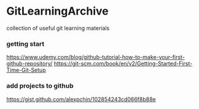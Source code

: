 # GitLearningArchive
collection of useful git learning materials

### getting start
https://www.udemy.com/blog/github-tutorial-how-to-make-your-first-github-repository/
https://git-scm.com/book/en/v2/Getting-Started-First-Time-Git-Setup


### add projects to github
https://gist.github.com/alexpchin/102854243cd066f8b88e
